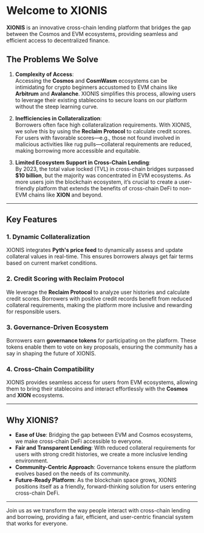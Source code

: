 # Welcome to XIONIS  

**XIONIS** is an innovative cross-chain lending platform that bridges the gap between the Cosmos and EVM ecosystems, providing seamless and efficient access to decentralized finance.  

## The Problems We Solve  

1. **Complexity of Access**:  
   Accessing the **Cosmos** and **CosmWasm** ecosystems can be intimidating for crypto beginners accustomed to EVM chains like **Arbitrum** and **Avalanche**. XIONIS simplifies this process, allowing users to leverage their existing stablecoins to secure loans on our platform without the steep learning curve.  

2. **Inefficiencies in Collateralization**:  
   Borrowers often face high collateralization requirements. With XIONIS, we solve this by using the **Reclaim Protocol** to calculate credit scores. For users with favorable scores—e.g., those not found involved in malicious activities like rug pulls—collateral requirements are reduced, making borrowing more accessible and equitable.  

3. **Limited Ecosystem Support in Cross-Chain Lending**:  
   By 2023, the total value locked (TVL) in cross-chain bridges surpassed **$10 billion**, but the majority was concentrated in EVM ecosystems. As more users join the blockchain ecosystem, it’s crucial to create a user-friendly platform that extends the benefits of cross-chain DeFi to non-EVM chains like **XION** and beyond.  

---

## Key Features  

### 1. Dynamic Collateralization  
XIONIS integrates **Pyth's price feed** to dynamically assess and update collateral values in real-time. This ensures borrowers always get fair terms based on current market conditions.  

### 2. Credit Scoring with Reclaim Protocol  
We leverage the **Reclaim Protocol** to analyze user histories and calculate credit scores. Borrowers with positive credit records benefit from reduced collateral requirements, making the platform more inclusive and rewarding for responsible users.  

### 3. Governance-Driven Ecosystem  
Borrowers earn **governance tokens** for participating on the platform. These tokens enable them to vote on key proposals, ensuring the community has a say in shaping the future of XIONIS.  

### 4. Cross-Chain Compatibility  
XIONIS provides seamless access for users from EVM ecosystems, allowing them to bring their stablecoins and interact effortlessly with the **Cosmos** and **XION** ecosystems.  

---

## Why XIONIS?  

- **Ease of Use**: Bridging the gap between EVM and Cosmos ecosystems, we make cross-chain DeFi accessible to everyone.  
- **Fair and Transparent Lending**: With reduced collateral requirements for users with strong credit histories, we create a more inclusive lending environment.  
- **Community-Centric Approach**: Governance tokens ensure the platform evolves based on the needs of its community.  
- **Future-Ready Platform**: As the blockchain space grows, XIONIS positions itself as a friendly, forward-thinking solution for users entering cross-chain DeFi.  

---

Join us as we transform the way people interact with cross-chain lending and borrowing, providing a fair, efficient, and user-centric financial system that works for everyone.  
